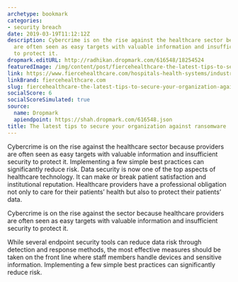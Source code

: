 ```yaml
---
archetype: bookmark
categories:
- security breach
date: 2019-03-19T11:12:12Z
description: Cybercrime is on the rise against the healthcare sector because providers
  are often seen as easy targets with valuable information and insufficient security
  to protect it.
dropmark.editURL: http://radhikan.dropmark.com/616548/18254524
featuredImage: /img/content/post/fiercehealthcare-the-latest-tips-to-secure-your-organization-against-ransomware.jpg
link: https://www.fiercehealthcare.com/hospitals-health-systems/industry-voices-latest-tips-you-need-to-secure-your-organization-against
linkBrand: fiercehealthcare.com
slug: fiercehealthcare-the-latest-tips-to-secure-your-organization-against-ransomware
socialScore: 6
socialScoreSimulated: true
source:
  name: Dropmark
  apiendpoint: https://shah.dropmark.com/616548.json
title: The latest tips to secure your organization against ransomware
---
```

Cybercrime is on the rise against the healthcare sector because providers are often seen as easy targets with valuable information and insufficient security to protect it. Implementing a few simple best practices can significantly reduce risk. Data security is now one of the top aspects of healthcare technology. It can make or break patient satisfaction and institutional reputation. Healthcare providers have a professional obligation not only to care for their patients’ health but also to protect their patients’ data.

Cybercrime is on the rise against the sector because healthcare providers are often seen as easy targets with valuable information and insufficient security to protect it.

While several endpoint security tools can reduce data risk through detection and response methods, the most effective measures should be taken on the front line where staff members handle devices and sensitive information. Implementing a few simple best practices can significantly reduce risk.

